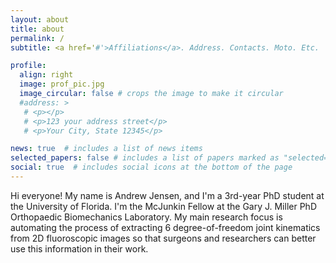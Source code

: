 ```yaml
---
layout: about
title: about
permalink: /
subtitle: <a href='#'>Affiliations</a>. Address. Contacts. Moto. Etc.

profile:
  align: right
  image: prof_pic.jpg
  image_circular: false # crops the image to make it circular
  #address: >
   # <p></p>
   # <p>123 your address street</p>
   # <p>Your City, State 12345</p>

news: true  # includes a list of news items
selected_papers: false # includes a list of papers marked as "selected={true}"
social: true  # includes social icons at the bottom of the page
---
```


Hi everyone! My name is Andrew Jensen, and I'm a 3rd-year PhD student at the University of Florida. I'm the McJunkin Fellow at the Gary J. Miller PhD Orthopaedic Biomechanics Laboratory. My main research focus is automating the process of extracting 6 degree-of-freedom joint kinematics from 2D fluoroscopic images so that surgeons and researchers can better use this information in their work.